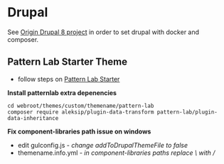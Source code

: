 # Drupal

See [Origin Drupal 8 project](https://github.com/origindesign/origin-drupal-8) in order to set drupal with docker and composer.

## Pattern Lab Starter Theme

- follow steps on [Pattern Lab Starter](https://github.com/phase2/pattern-lab-starter)

**Install patternlab extra depenencies**
```
cd webroot/themes/custom/themename/pattern-lab
composer require aleksip/plugin-data-transform pattern-lab/plugin-data-inheritance
```

**Fix component-libraries path issue on windows**

- edit gulconfig.js - *change addToDrupalThemeFile to false*
- themename.info.yml - *in component-libraries paths replace \ with /*
